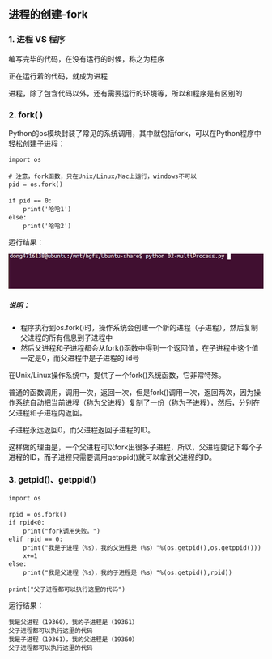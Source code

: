 ## 进程的创建-fork
### 1. 进程 VS 程序
编写完毕的代码，在没有运行的时候，称之为程序

正在运行着的代码，就成为进程

进程，除了包含代码以外，还有需要运行的环境等，所以和程序是有区别的

### 2. fork( )
Python的os模块封装了常见的系统调用，其中就包括fork，可以在Python程序中轻松创建子进程：

    import os

    # 注意，fork函数，只在Unix/Linux/Mac上运行，windows不可以
    pid = os.fork()

    if pid == 0:
        print('哈哈1')
    else:
        print('哈哈2')
运行结果：

![alt文本](Images/3.gif "Title")

##### 说明：
+ 程序执行到os.fork()时，操作系统会创建一个新的进程（子进程），然后复制父进程的所有信息到子进程中
+ 然后父进程和子进程都会从fork()函数中得到一个返回值，在子进程中这个值一定是0，而父进程中是子进程的 id号

在Unix/Linux操作系统中，提供了一个fork()系统函数，它非常特殊。

普通的函数调用，调用一次，返回一次，但是fork()调用一次，返回两次，因为操作系统自动把当前进程（称为父进程）复制了一份（称为子进程），然后，分别在父进程和子进程内返回。

子进程永远返回0，而父进程返回子进程的ID。

这样做的理由是，一个父进程可以fork出很多子进程，所以，父进程要记下每个子进程的ID，而子进程只需要调用getppid()就可以拿到父进程的ID。

### 3. getpid()、getppid()

    import os

    rpid = os.fork()
    if rpid<0:
        print("fork调用失败。")
    elif rpid == 0:
        print("我是子进程（%s），我的父进程是（%s）"%(os.getpid(),os.getppid()))
        x+=1
    else:
        print("我是父进程（%s），我的子进程是（%s）"%(os.getpid(),rpid))

    print("父子进程都可以执行这里的代码")
    
运行结果：

    我是父进程（19360），我的子进程是（19361）
    父子进程都可以执行这里的代码
    我是子进程（19361），我的父进程是（19360）
    父子进程都可以执行这里的代码
